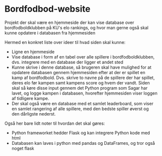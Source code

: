 # Bordfodbod-website
Projekt der skal være en hjemmeside der kan vise database over bordfodboldklubben på KU's elo rankings, og hvor man gerne også skal kunne opdatere i databasen fra hjemmesiden

Hermed en konkret liste over ideer til hvad siden skal kunne:
* Ligne en hjemmeside
* Vise database i form af en tabel over alle spillere i bordfodboldklubben, dvs. integrere med en database der ligger et andet sted
* Kunne skrive i denne database, så brugeren skal have mulighed for at opdatere databasen gennem hjemmesiden efter at der er spillet en kamp af bordfodbold. Dvs. skrive to navne på de spillere der har spillet, deres elo før kampen samt kampens score og hvem der vandt. Siden skal så køre disse input gennem det Python program som Sagar har lavet, og logge kampen i databasen, hvorefter hjemmesiden viser loggen af tidligere kampe. 
* Der skal også være en database med et samlet leaderboard, som viser en samlet rangering af alle spillere, med den bedste spiller øverst og den dårligste nederst.

Også her bare lidt noter til hvordan det skal gøres:
* Python frameworket hedder Flask og kan integrere Python kode med html
* Databasen kan laves i python med pandas og DataFrames, og tror også noget flask
